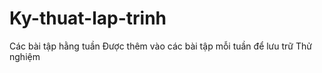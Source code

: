 # Ky-thuat-lap-trinh
Các bài tập hằng tuần
Được thêm vào các bài tập mỗi tuần để lưu trữ
Thử nghiệm
